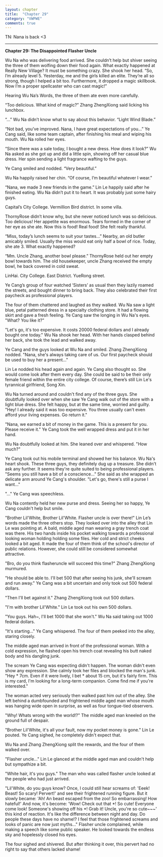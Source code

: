 ```yaml
---
layout: chapter
title:  "Chapter 29"
category: "VWPWE"
comments: true
---
```


TN: Nana is back <3

---

**Chapter 29: The Disappointed Flasher Uncle**
 
Wu Na who was delivering food arrived. She couldn’t help but shiver seeing the three of them wolfing down their food again. What exactly happened at Really New Village? It must be something crazy. She shook her head. “So, I’m already level 5. Yesterday, me and the girls killed an elite. They’re all so strong, though I helped a bit too. Furthermore, it dropped a magic skillbook. Now I’m a proper spellcaster who can cast magic!” 
 
Hearing Wu Na’s Words, the three of them ate even more carefully.
 
“Too delicious. What kind of magic?” Zhang ZhengXiong said licking his lunchbox.
 
“...” Wu Na didn’t know what to say about this behavior. “Light Wind Blade.”
 
“Not bad, you’ve improved. Nana, I have great expectations of you...” Ye Cang said, like some team captain, after finishing his meal and wiping his mouth. Wu Na rolled her eyes.
 
“Since there was a sale today, I bought a new dress. How does it look?” Wu Na asked as she got up and did a little spin, showing off her casual blue dress. Her spin sending a light fragrance wafting to the guys.
 
Ye Cang smiled and nodded. “Very beautiful.”
 
Wu Na happily raised her chin. “Of course, I’m beautiful whatever I wear.”
 
“Nana, we made 3 new friends in the game.” Lin Le happily said after he finished eating. Wu Na didn’t put it to heart. It was probably just some hairy guys.
 
Capital’s City College. Vermillion Bird district. In some villa.
 
ThornyRose didn’t know why, but she never noticed lunch was so delicious. Too delicious! Her appetite was enormous. Tears formed in the corner of her eye as she ate. Now this is food! Real food! She felt really thankful.
 
“Miss, today’s lunch seems to suit your tastes...” Nearby, an old butler amicably smiled. Usually the miss would eat only half a bowl of rice. Today, she ate 3. What exactly happened?
 
“Mm. Uncle Zhang, another bowl please.” ThornyRose held out her empty bowl towards him. The old housekeeper, uncle Zhang received the empty bowl, he back covered in cold sweat.
 
LinHai. City College. East District. YueRong street.
 
Ye Cang’s group of four watched ‘Sisters’ as usual then they lazily roamed the streets, and bought dinner to bring back. They also celebrated their first paycheck as professional players. 
 
The four of them chattered and laughed as they walked. Wu Na saw a light blue, petal patterned dress in a specialty clothing store. It had a flowing skirt and gave a fresh feeling. Ye Cang saw the longing in Wu Na's eyes. "What? You like it?"
 
"Let's go, it's too expensive. It costs 20000 federal dollars and I already bought one today." Wu Na shook her head. With her hands clasped behind her back, she took the lead and walked away.
 
Ye Cang and the guys looked at Wu Na and smiled. Zhang ZhengXiong nodded. "Nana, she's always taking care of us. Our first paycheck should be used to buy her a present..."
 
Lin Le nodded his head again and again. Ye Cang also thought so. She would come look after them every day. She could be said to be their only female friend within the entire city college. Of course, there’s still Lin Le's tyrannical girlfriend, Song Xin.
 
Wu Na turned around and couldn't find any of the three guys. She doubtfully looked over when she saw Ye Cang walk out of the store with a light blue dress. She felt happy, but at the same time, worried and guilty. "Hey! I already said it was too expensive. You three usually can't even afford your living expenses. Go return it."
 
"Nana, we earned a bit of money in the game. This is a present for you. Please receive it." Ye Cang took the well wrapped dress and put it in her hand. 
 
Wu Na doubtfully looked at him. She leaned over and whispered. "How much?"
 
Ye Cang took out his mobile terminal and showed her his balance. Wu Na's heart shook. These three guys, they definitely dug up a treasure. She didn't ask any further. It seems they're quite suited to being professional players. "Seems you still have a bit of a conscience..." She said as she wrapped an delicate arm around Ye Cang's shoulder. "Let's go, there's still a purse I want..."
 
"..." Ye Cang was speechless.
 
Wu Na contently held her new purse and dress. Seeing her so happy, Ye Cang couldn't help but smile.
 
"Brother Lil'White, Brother Lil'White. Flasher uncle is over there!" Lin Le’s words made the three others stop. They looked over into the alley that Lin Le was pointing at. A bald, middle aged man wearing a gray trench coat was there. His two hands inside his pocket walking towards a professional looking woman holding holding some files. Her cold and strict cheeks looked a bit aged. It made the four of them think of the school's director of public relations. However, she could still  be considered somewhat attractive.
 
"Bro, do you think flasheruncle will succeed this time?" Zhang ZhengXiong murmured.
 
"He should be able to. I'll bet 500 that after seeing his junk, she'll scream and run away." Ye Cang was a bit uncertain and only took out 500 federal dollars.
 
"Then I'll bet against it." Zhang ZhengXiong took out 500 dollars.
 
"I'm with brother Lil'White." Lin Le took out his own 500 dollars.
 
"You guys. Hah~, I'll bet 1000 that she won't." Wu Na said taking out 1000 federal dollars.
 
"It's starting..." Ye Cang whispered. The four of them peeked into the alley, staring closely.
 
The middle aged man arrived in front of the professional woman. With a cold expression, he flashed open his trench coat revealing his butt naked body and his dangling junk.
 
The scream Ye Cang was expecting didn't happen. The woman didn't even show any expression. She calmly took her files and blocked the man's junk. "Hey * 7cm. Even if it were lively, I bet * about 15 cm, but it's fairly firm. This is my card, I'm looking for a long-term companion. Come find me if you're interested."
 
The woman acted very seriously then walked past him out of the alley. She left behind a dumbfounded and frightened middle aged man whose mouth was hanging wide open in surprise, as well as four tongue-tied observers.
 
"Why! Whats wrong with the world!?" The middle aged man kneeled on the ground full of despair.
 
"Brother Lil'White, it's all your fault, now my pocket money is gone." Lin Le pouted. Ye Cang sighed, he completely didn't expect that.
 
Wu Na and Zhang ZhengXiong split the rewards, and the four of them walked over.
 
"Flasher uncle..." Lin Le glanced at the middle aged man and couldn't help but sympathize a bit.
 
"White hair, it's you guys." The man who was called flasher uncle looked at the people who had just arrived.
 
"Lil'White, do you guys know? Once, I could still hear screams of: 'Eeek! Beast! So scary! Pervert!' and see their frightened running figure. But it slowly became: 'Ah! An beast escaped from the zoo! So embarrassing! How hateful!' And now, it's become: 'Wow! Check out that *! So cute! Everyone come look! Someone's showing off his *! Grab it! Uncle, you're so cute~~~' this kind of reaction. It's like the difference between night and day. Do people these days have no shame!? I feel that those frightened screams and looks of panic are now just myths..." Flasher uncle complained, while making a speech like some public speaker. He looked towards the endless sky and hopelessly closed his eyes.
 
The four sighed and shivered. But after thinking it over, this pervert had no right to say that others lacked shame!